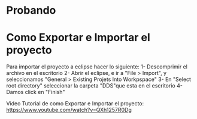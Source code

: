 # Probando


# Como Exportar e Importar el proyecto

Para importar el proyecto a eclipse hacer lo siguiente:
1- Descomprimir el archivo en el escritorio
2- Abrir el eclipse, e ir a "File > Import", y seleccionamos "General > Existing Projets Into Workpspace"
3- En "Select root directory" seleccionar la carpeta "DDS"que esta en el escritorio
4- Damos click en "Finish"

Video Tutorial de como Exportar e Importar el proyecto: https://www.youtube.com/watch?v=QXh1257R0Dg
